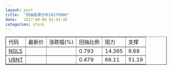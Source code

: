 ```yaml
---
layout: post
title:  "回抽股票分析20170906"
date:   2017-09-06 01:43:40
categories: stock
---
```

<script type="text/javascript">
var stockList = []
stockList.push('gb_ngls');
stockList.push('gb_ubnt');
</script>
<table border="1">
 <tr>
 <td>代码</td>
 <td>最新价</td>
 <td>涨跌幅(%)</td>
 <td>回抽比例</td>
 <td>阻力</td>
 <td>支撑</td>
</tr>
  <tr id="ngls">
  <td><a href="http://stock.finance.sina.com.cn/usstock/quotes/NGLS.html" target="_blank">NGLS</a></td><td></td><td></td><td>0.793</td><td>14.365</td><td>9.68</td></tr>
  <tr id="ubnt">
  <td><a href="http://stock.finance.sina.com.cn/usstock/quotes/UBNT.html" target="_blank">UBNT</a></td><td></td><td></td><td>0.479</td><td>66.11</td><td>51.19</td></tr>
</table>
